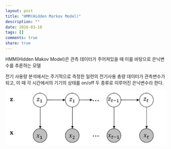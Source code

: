 ```yaml
---
layout: post
title: "HMM(Hidden Markov Model)"
description: ""
date: 2016-03-18
tags: []
comments: true
share: true
---
```


HMM(Hidden Makov Model)은 관측 데이터가 주어져있을 때 이를 바탕으로 은닉변수를 추론하는 모델

전기 사용량 분석에서는 주기적으로 측정한 일련의 전기사용 총량 데이터가 관측변수가 되고, 이 때 각 시간에서의 기기의 상태를 on/off 두
종류로 이루어진 은닉변수라 한다.

  

  

![](/assets/images/posts/532/267E074556EB67E31FB6A3.JPEG)

  

  

  

